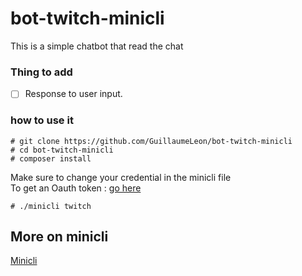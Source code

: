 # bot-twitch-minicli

This is a simple chatbot that read the chat

### Thing to add
- [ ] Response to user input.

### how to use it
```
# git clone https://github.com/GuillaumeLeon/bot-twitch-minicli
# cd bot-twitch-minicli
# composer install
```

Make sure to change your credential in the minicli file\
To get an Oauth token : [go here](https://twitchapps.com/tmi/)
```
# ./minicli twitch
```

## More on minicli
[Minicli](https://github.com/minicli/minicli)

